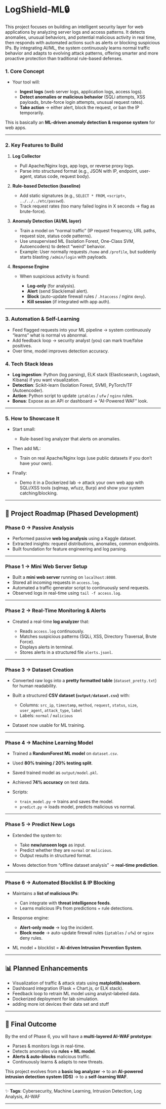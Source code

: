 # LogShield-ML🔒

This project focuses on building an intelligent security layer for web applications by analyzing server logs and access patterns. It detects anomalies, unusual behaviors, and potential malicious activity in real time, then responds with automated actions such as alerts or blocking suspicious IPs. By integrating AI/ML, the system continuously learns normal traffic behavior and adapts to evolving attack patterns, offering smarter and more proactive protection than traditional rule-based defenses.


### 1. **Core Concept**

* Your tool will:

  * **Ingest logs** (web server logs, application logs, access logs).
  * **Detect anomalies or malicious behavior** (SQLi attempts, XSS payloads, brute-force login attempts, unusual request rates).
  * **Take action** → either alert, block the request, or ban the IP temporarily.

This is basically an **ML-driven anomaly detection & response system** for web apps.

---

### 2. **Key Features to Build**

1. **Log Collector**

   * Pull Apache/Nginx logs, app logs, or reverse proxy logs.
   * Parse into structured format (e.g., JSON with IP, endpoint, user-agent, status code, request body).

2. **Rule-based Detection (baseline)**

   * Add static signatures (e.g., `SELECT * FROM`, `<script>`, `../../../etc/passwd`).
   * Track request rates (too many failed logins in X seconds → flag as brute-force).

3. **Anomaly Detection (AI/ML layer)**

   * Train a model on “normal traffic” (IP request frequency, URL paths, request size, status code patterns).
   * Use unsupervised ML (Isolation Forest, One-Class SVM, Autoencoders) to detect “weird” behavior.
   * Example: User normally requests `/home` and `/profile`, but suddenly starts blasting `/admin/login` with payloads.

4. **Response Engine**

   * When suspicious activity is found:

     * **Log-only** (for analysis).
     * **Alert** (send Slack/email alert).
     * **Block** (auto-update firewall rules / `.htaccess` / nginx `deny`).
     * **Kill session** (if integrated with app auth).

---

### 3. **Automation & Self-Learning**

* Feed flagged requests into your ML pipeline → system continuously “learns” what is normal vs abnormal.
* Add feedback loop → security analyst (you) can mark true/false positives.
* Over time, model improves detection accuracy.

### 4. **Tech Stack Ideas**

* **Log ingestion**: Python (log parsing), ELK stack (Elasticsearch, Logstash, Kibana) if you want visualization.
* **Detection**: Scikit-learn (Isolation Forest, SVM), PyTorch/TF (Autoencoder).
* **Action**: Python script to update `iptables` / `ufw` / `nginx` rules.
* **Bonus**: Expose as an API or dashboard → “AI-Powered WAF” look.

---

### 5. **How to Showcase It**

* Start small:

  * Rule-based log analyzer that alerts on anomalies.
* Then add ML:

  * Train on real Apache/Nginx logs (use public datasets if you don’t have your own).
* Finally:

  * Demo it in a Dockerized lab → attack your own web app with SQLi/XSS tools (sqlmap, wfuzz, Burp) and show your system catching/blocking.

---

## 📌 Project Roadmap (Phased Development)

### **Phase 0 → Passive Analysis**

* Performed passive **web log analysis** using a Kaggle dataset.
* Extracted insights: request distributions, anomalies, common endpoints.
* Built foundation for feature engineering and log parsing.

---

### **Phase 1 → Mini Web Server Setup**

* Built a **mini web server** running on `localhost:8080`.
* Stored all incoming requests in `access.log`.
* Automated a traffic generator script to continuously send requests.
* Observed logs in real-time using `tail -f access.log`.

---

### **Phase 2 → Real-Time Monitoring & Alerts**

* Created a real-time **log analyzer** that:

  * Reads `access.log` continuously.
  * Matches suspicious patterns (SQLi, XSS, Directory Traversal, Brute Force).
  * Displays alerts in terminal.
  * Stores alerts in a structured file `alerts.jsonl`.

---

### **Phase 3 → Dataset Creation**

* Converted raw logs into a **pretty formatted table** (`dataset_pretty.txt`) for human readability.
* Built a structured **CSV dataset (`output/dataset.csv`)** with:

  * Columns: `src_ip`, `timestamp`, `method`, `request`, `status`, `size`, `user_agent`, `attack_type`, `label`
  * Labels: `normal` / `malicious`
* Dataset now usable for ML training.

---

### **Phase 4 → Machine Learning Model**

* Trained a **RandomForest ML model** on `dataset.csv`.
* Used **80% training / 20% testing split**.
* Saved trained model as `output/model.pkl`.
* Achieved **74% accuracy** on test data.
* Scripts:

  * `train_model.py` → trains and saves the model.
  * `predict.py` → loads model, predicts malicious vs normal.

---

### **Phase 5 → Predict New Logs**

* Extended the system to:

  * Take **new/unseen logs** as input.
  * Predict whether they are `normal` or `malicious`.
  * Output results in structured format.
* Moves detection from “offline dataset analysis” → **real-time prediction**.

---

### **Phase 6 → Automated Blocklist & IP Blocking**

* Maintains a **list of malicious IPs**:

  * Can integrate with **threat intelligence feeds**.
  * Learns malicious IPs from predictions + rule detections.
* Response engine:

  * **Alert-only mode** → log the incident.
  * **Block mode** → auto-update firewall rules (`iptables` / `ufw`) or `nginx` deny rules.
* ML model + blocklist = **AI-driven Intrusion Prevention System**.

---

## 📊 Planned Enhancements

* Visualization of traffic & attack stats using **matplotlib/seaborn**.
* Dashboard integration (Flask + Chart.js, or ELK stack).
* Feedback loop to retrain ML model using analyst-labeled data.
* Dockerized deployment for lab simulation.
* adding more iot devices their data set and stuff

---

## 🎯 Final Outcome

By the end of Phase 6, you will have a **multi-layered AI-WAF prototype**:

* Parses & monitors logs in real-time.
* Detects anomalies via **rules + ML model**.
* **Alerts & auto-blocks** malicious traffic.
* Continuously learns & adapts to new threats.

This project evolves from a **basic log analyzer** → to an **AI-powered intrusion detection system (IDS)** → to a **self-learning WAF**.

---

✨ **Tags**: Cybersecurity, Machine Learning, Intrusion Detection, Log Analysis, AI-WAF

---
